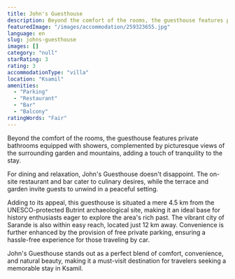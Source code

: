 ```yaml
---
title: John's Guesthouse
description: Beyond the comfort of the rooms, the guesthouse features private bathrooms equipped with showers, complemented by picturesque views of the surrounding garden an
featuredImage: "/images/accommodation/259323655.jpg"
language: en
slug: johns-guesthouse
images: []
category: "null"
starRating: 3
rating: 3
accommodationType: "villa"
location: "Ksamil"
amenities:
  - "Parking"
  - "Restaurant"
  - "Bar"
  - "Balcony"
ratingWords: "Fair"
---
```


Beyond the comfort of the rooms, the guesthouse features private bathrooms equipped with showers, complemented by picturesque views of the surrounding garden and mountains, adding a touch of tranquility to the stay.

For dining and relaxation, John's Guesthouse doesn't disappoint. The on-site restaurant and bar cater to culinary desires, while the terrace and garden invite guests to unwind in a peaceful setting.

Adding to its appeal, this guesthouse is situated a mere 4.5 km from the UNESCO-protected Butrint archaeological site, making it an ideal base for history enthusiasts eager to explore the area's rich past. The vibrant city of Sarande is also within easy reach, located just 12 km away. Convenience is further enhanced by the provision of free private parking, ensuring a hassle-free experience for those traveling by car.

John's Guesthouse stands out as a perfect blend of comfort, convenience, and natural beauty, making it a must-visit destination for travelers seeking a memorable stay in Ksamil.


